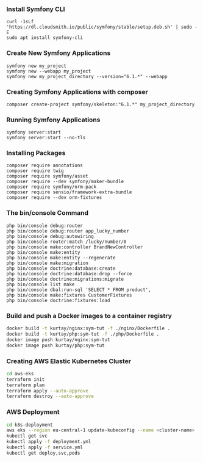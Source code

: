 ### Install Symfony CLI
```
curl -1sLf 'https://dl.cloudsmith.io/public/symfony/stable/setup.deb.sh' | sudo -E 
sudo apt install symfony-cli
```

### Create New Symfony Applications
```
symfony new my_project
symfony new --webapp my_project
symfony new my_project_directory --version="6.1.*" --webapp
```

### Creating Symfony Applications with composer
```
composer create-project symfony/skeleton:"6.1.*" my_project_directory
```

### Running Symfony Applications
```
symfony server:start
symfony server:start --no-tls
```

### Installing Packages
```
composer require annotations
composer require twig
composer require symfony/asset
composer require --dev symfony/maker-bundle
composer require symfony/orm-pack
composer require sensio/framework-extra-bundle
composer require --dev orm-fixtures
```

### The bin/console Command
```
php bin/console debug:router
php bin/console debug:router app_lucky_number
php bin/console debug:autowiring
php bin/console router:match /lucky/number/8
php bin/console make:controller BrandNewController
php bin/console make:entity
php bin/console make:entity --regenerate
php bin/console make:migration
php bin/console doctrine:database:create
php bin/console doctrine:database:drop --force
php bin/console doctrine:migrations:migrate
php bin/console list make
php bin/console dbal:run-sql 'SELECT * FROM product',
php bin/console make:fixtures CustomerFixtures
php bin/console doctrine:fixtures:load
```

### Build and push a Docker images to a container registry
```sh
docker build -t kurtay/nginx:sym-tut -f ./nginx/Dockerfile .
docker build -t kurtay/php:sym-tut -f ./php/Dockerfile .
docker image push kurtay/nginx:sym-tut
docker image push kurtay/php:sym-tut
```

### Creating AWS Elastic Kubernetes Cluster
```sh
cd aws-eks
terraform init
terraform plan
terraform apply --auto-approve
terraform destroy --auto-approve
```

### AWS Deployment
```sh
cd k8s-deployment
aws eks --region eu-central-1 update-kubeconfig --name <cluster-name>
kubectl get svc
kubectl apply -f deployment.yml
kubectl apply -f service.yml
kubectl get deploy,svc,pods
```